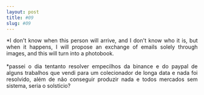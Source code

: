 ```yaml
---
layout: post
title: #09
slug: #09
---
```

<p class="description" style="text-align: justify;">
*I don't know when this person will arrive, and I don't know who it is, but when it happens, I will propose an exchange of emails solely through images, and this will turn into a photobook.
 <br>
  <br>
*passei o dia tentanto resolver empecilhos da binance e do paypal de alguns trabalhos que vendi para um colecionador de longa data e nada foi resolvido, além de não conseguir produzir nada e todos mercados sem sistema, seria o solsticio?
<br>
